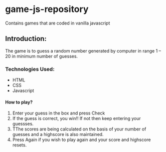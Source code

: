 # game-js-repository
Contains games that are coded in vanilla javascript

<h2>Introduction: </h2>
The game is to guess a random number generated by computer in range 1 – 20 in minimum number of guesses.

<h3>Technologies Used: </h3>
<ul>
<li>HTML</li>
<li>CSS</li>
<li>Javascript</li>
</ul>

<h4>How to play?</h4>
<p>
<ol>
<li>Enter your guess in the box and press Check</li>
<li>If the guess is correct, you win!! If not then keep entering your guessses.</li>
<li>TThe scores are being calculated on the basis of your number of guesses and a highscore is also maintained.</li>
<li>Press Again if you wish to play again and your score and highscore resets.</li>
<ol>
</p>
